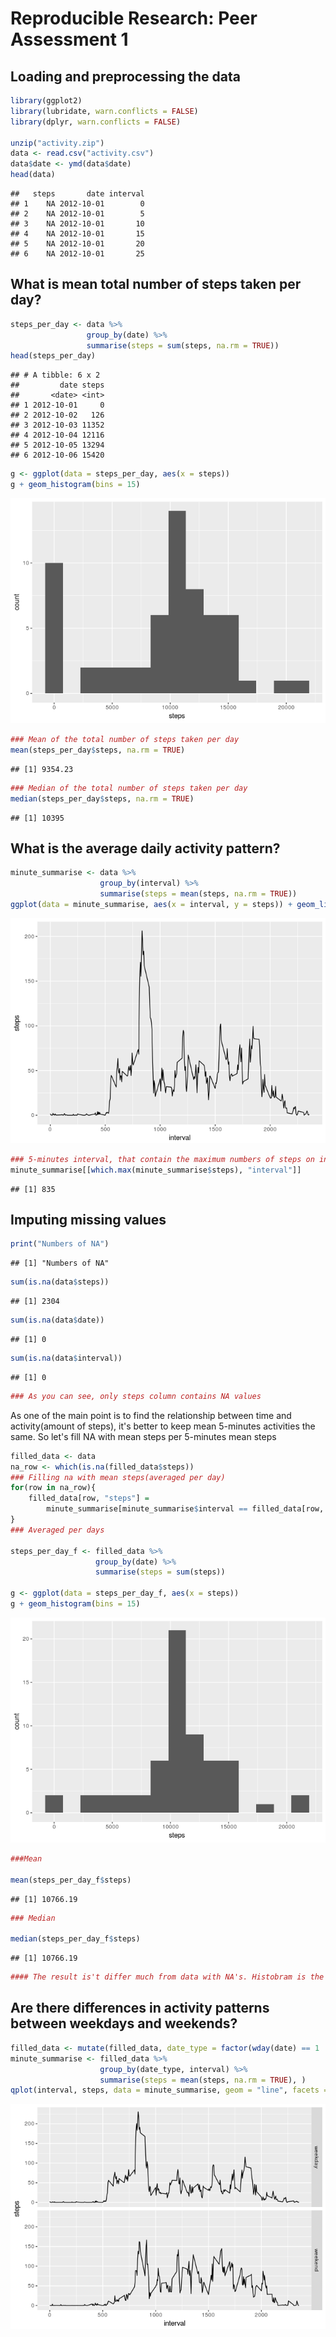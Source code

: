 # Reproducible Research: Peer Assessment 1


## Loading and preprocessing the data


```r
library(ggplot2)
library(lubridate, warn.conflicts = FALSE)
library(dplyr, warn.conflicts = FALSE)

unzip("activity.zip")
data <- read.csv("activity.csv")
data$date <- ymd(data$date)
head(data)
```

```
##   steps       date interval
## 1    NA 2012-10-01        0
## 2    NA 2012-10-01        5
## 3    NA 2012-10-01       10
## 4    NA 2012-10-01       15
## 5    NA 2012-10-01       20
## 6    NA 2012-10-01       25
```

## What is mean total number of steps taken per day?


```r
steps_per_day <- data %>%
                 group_by(date) %>%
                 summarise(steps = sum(steps, na.rm = TRUE))
head(steps_per_day)
```

```
## # A tibble: 6 x 2
##         date steps
##       <date> <int>
## 1 2012-10-01     0
## 2 2012-10-02   126
## 3 2012-10-03 11352
## 4 2012-10-04 12116
## 5 2012-10-05 13294
## 6 2012-10-06 15420
```

```r
g <- ggplot(data = steps_per_day, aes(x = steps))
g + geom_histogram(bins = 15) 
```

![](PA1_template_files/figure-html/unnamed-chunk-2-1.png)<!-- -->

```r
### Mean of the total number of steps taken per day
mean(steps_per_day$steps, na.rm = TRUE)
```

```
## [1] 9354.23
```

```r
### Median of the total number of steps taken per day
median(steps_per_day$steps, na.rm = TRUE)
```

```
## [1] 10395
```

## What is the average daily activity pattern?


```r
minute_summarise <- data %>%
                    group_by(interval) %>%
                    summarise(steps = mean(steps, na.rm = TRUE))
ggplot(data = minute_summarise, aes(x = interval, y = steps)) + geom_line()
```

![](PA1_template_files/figure-html/unnamed-chunk-3-1.png)<!-- -->

```r
### 5-minutes interval, that contain the maximum numbers of steps on interval, on average across all days
minute_summarise[[which.max(minute_summarise$steps), "interval"]]
```

```
## [1] 835
```

## Imputing missing values


```r
print("Numbers of NA")
```

```
## [1] "Numbers of NA"
```

```r
sum(is.na(data$steps))
```

```
## [1] 2304
```

```r
sum(is.na(data$date))
```

```
## [1] 0
```

```r
sum(is.na(data$interval))
```

```
## [1] 0
```

```r
### As you can see, only steps column contains NA values
```

As one of the main point is to find the relationship between time and activity(amount of steps), it's better to keep 
mean 5-minutes activities the same. So let's fill NA with mean steps per 5-minutes mean steps


```r
filled_data <- data
na_row <- which(is.na(filled_data$steps))
### Filling na with mean steps(averaged per day)
for(row in na_row){
    filled_data[row, "steps"] = 
        minute_summarise[minute_summarise$interval == filled_data[row, "interval"], "steps"]
}
### Averaged per days

steps_per_day_f <- filled_data %>%
                   group_by(date) %>%
                   summarise(steps = sum(steps))

g <- ggplot(data = steps_per_day_f, aes(x = steps))
g + geom_histogram(bins = 15) 
```

![](PA1_template_files/figure-html/unnamed-chunk-5-1.png)<!-- -->

```r
###Mean

mean(steps_per_day_f$steps)
```

```
## [1] 10766.19
```

```r
### Median

median(steps_per_day_f$steps)
```

```
## [1] 10766.19
```

```r
#### The result is't differ much from data with NA's. Histobram is the same, but has more obervations. Also less 0 because NA was filled
```

## Are there differences in activity patterns between weekdays and weekends?


```r
filled_data <- mutate(filled_data, date_type = factor(wday(date) == 1 | wday(date) == 7, labels = c("weekday", "weekend")))
minute_summarise <- filled_data %>%
                    group_by(date_type, interval) %>%
                    summarise(steps = mean(steps, na.rm = TRUE), )
qplot(interval, steps, data = minute_summarise, geom = "line", facets = date_type ~ .)
```

![](PA1_template_files/figure-html/unnamed-chunk-6-1.png)<!-- -->
